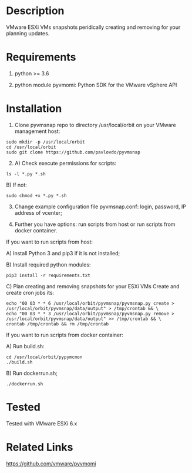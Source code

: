 Description
===========
VMware ESXi VMs snapshots peridically creating and removing for your planning updates.


Requirements
============

1) python >= 3.6

2) python module pyvmomi: Python SDK for the VMware vSphere API


Installation
============
1) Clone pyvmsnap repo to directory /usr/local/orbit on your VMware management host:
```
sudo mkdir -p /usr/local/orbit
cd /usr/local/orbit
sudo git clone https://github.com/pavlovdo/pyvmsnap
```

2) A) Check execute permissions for scripts:
```
ls -l *.py *.sh
```
B) If not:
```
sudo chmod +x *.py *.sh
```

3) Change example configuration file pyvmsnap.conf: login, password, IP address of vcenter;

4) Further you have options: run scripts from host or run scripts from docker container.

If you want to run scripts from host:

A) Install Python 3 and pip3 if it is not installed;

B) Install required python modules:
```
pip3 install -r requirements.txt
```

C) Plan creating and removing snapshots for your ESXi VMs Create and create cron jobs its:
```
echo "00 03 * * 6 /usr/local/orbit/pyvmsnap/pyvmsnap.py create > /usr/local/orbit/pyvmsnap/data/output" > /tmp/crontab && \
echo "00 03 * * 3 /usr/local/orbit/pyvmsnap/pyvmsnap.py remove > /usr/local/orbit/pyvmsnap/data/output" >> /tmp/crontab && \
crontab /tmp/crontab && rm /tmp/crontab
```

If you want to run scripts from docker container:

A) Run build.sh:
```
cd /usr/local/orbit/pypymcmon
./build.sh
```

B) Run dockerrun.sh;
```
./dockerrun.sh
```


Tested
======
Tested with VMware ESXi 6.x


Related Links
=============
https://github.com/vmware/pyvmomi